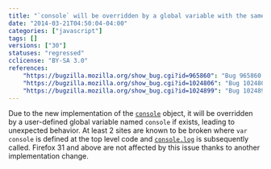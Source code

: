 ```yaml
---
title: "`console` will be overridden by a global variable with the same name"
date: "2014-03-21T04:50:04-04:00"
categories: ["javascript"]
tags: []
versions: ["30"]
statuses: "regressed"
cclicense: "BY-SA 3.0"
references:
    "https://bugzilla.mozilla.org/show_bug.cgi?id=965860": "Bug 965860 – Rewrite ConsoleAPI in C++"
    "https://bugzilla.mozilla.org/show_bug.cgi?id=1024806": "Bug 1024806 – Ro.me does not load after clicking the try anyway warning. Worked in ff29."
    "https://bugzilla.mozilla.org/show_bug.cgi?id=1024899": "Bug 1024899 – After update from v 29.0.1 to v 30.0 the site: https://home.cgm-life.de/fb363286-e393-4a31-84c1-9c60e07c6cef cannot be reached (responsive design - twitter bootstrap - Angular JS)"
---
```

Due to the new implementation of the [`console`](https://developer.mozilla.org/en-US/docs/Web/API/console) object, it will be overridden by a user-defined global variable named `console` if exists, leading to unexpected behavior. At least 2 sites are known to be broken where `var console` is defined at the top level code and [`console.log`](https://developer.mozilla.org/en-US/docs/Web/API/console.log) is subsequently called. Firefox 31 and above are not affected by this issue thanks to another implementation change.
